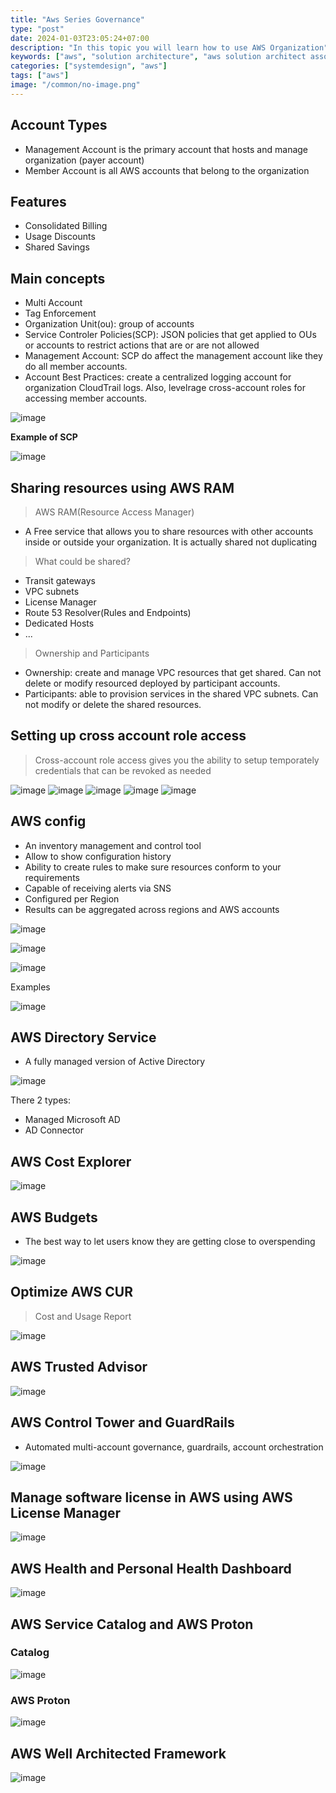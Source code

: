 ```yaml
---
title: "Aws Series Governance"
type: "post"
date: 2024-01-03T23:05:24+07:00
description: "In this topic you will learn how to use AWS Organization"
keywords: ["aws", "solution architecture", "aws solution architect associate"]
categories: ["systemdesign", "aws"]
tags: ["aws"]
image: "/common/no-image.png"
---
```


## Account Types

- Management Account is the primary account that hosts and manage organization (payer account)
- Member Account is all AWS accounts that belong to the organization

## Features

- Consolidated Billing
- Usage Discounts
- Shared Savings

## Main concepts

- Multi Account
- Tag Enforcement
- Organization Unit(ou): group of accounts
- Service Controler Policies(SCP): JSON policies that get applied to OUs or accounts to restrict actions that are or are not allowed
- Management Account: SCP do affect the management account like they do all member accounts.
- Account Best Practices: create a centralized logging account for organization CloudTrail logs. Also, levelrage cross-account roles for accessing member accounts.

![image](https://gist.github.com/assets/31009750/c53f9497-0b96-4d81-bc3c-ff7b0e21ce37)

**Example of SCP**

![image](https://gist.github.com/assets/31009750/a0ccc820-1cd7-4040-83b0-c33d3ae34d01)

## Sharing resources using AWS RAM

> AWS RAM(Resource Access Manager)

- A Free service that allows you to share resources with other accounts inside or outside your organization. It is actually shared not duplicating

> What could be shared?

- Transit gateways
- VPC subnets
- License Manager
- Route 53 Resolver(Rules and Endpoints)
- Dedicated Hosts
- ...

> Ownership and Participants

- Ownership: create and manage VPC resources that get shared. Can not delete or modify resourced deployed by participant accounts.
- Participants: able to provision services in the shared VPC subnets. Can not modify or delete the shared resources.

## Setting up cross account role access

> Cross-account role access gives you the ability to setup temporately credentials that can be revoked as needed

![image](https://gist.github.com/assets/31009750/dee02994-6901-4759-8efa-13383a4b9ba5)
![image](https://gist.github.com/assets/31009750/28c9eb37-f43c-4444-aecf-8c34a32b32cf)
![image](https://gist.github.com/assets/31009750/4508d18a-f7d0-47c4-a101-3bb28a1d9190)
![image](https://gist.github.com/assets/31009750/50f8b8c7-6296-4be7-8290-e4bcbc33aeac)
![image](https://gist.github.com/assets/31009750/406c79bd-c32d-4e6a-a9db-8882b0e4366f)

## AWS config

- An inventory management and control tool
- Allow to show configuration history
- Ability to create rules to make sure resources conform to your requirements
- Capable of receiving alerts via SNS
- Configured per Region
- Results can be aggregated across regions and AWS accounts

![image](https://gist.github.com/assets/31009750/1e9f9e04-f320-4bf9-bfec-e44046b1a06a)

![image](https://gist.github.com/assets/31009750/9ec989ee-47d8-4fb1-859d-4f39844f56c3)

![image](https://gist.github.com/assets/31009750/73345dad-9d46-44d6-8a61-8824512aa81a)

Examples

![image](https://gist.github.com/assets/31009750/97ce2750-3366-4418-88d6-8612f79fd084)

## AWS Directory Service

- A fully managed version of Active Directory

![image](https://gist.github.com/assets/31009750/8454b091-4766-496e-8de1-373a3929ba43)

There 2 types:

- Managed Microsoft AD
- AD Connector

## AWS Cost Explorer

![image](https://gist.github.com/assets/31009750/e0f99f2f-a60b-4944-90b0-d0335a9dc11f)

## AWS Budgets

- The best way to let users know they are getting close to overspending

![image](https://gist.github.com/assets/31009750/ce32dcc2-8048-4681-b809-5feafdd74d64)

## Optimize AWS CUR

> Cost and Usage Report

![image](https://gist.github.com/assets/31009750/bcf51104-1b18-4253-a17f-fe2b6615af29)

## AWS Trusted Advisor

![image](https://gist.github.com/assets/31009750/4789f89f-a6f2-493c-a648-0da9fc238bdb)

## AWS Control Tower and GuardRails

- Automated multi-account governance, guardrails, account orchestration

![image](https://gist.github.com/assets/31009750/7f169cda-e705-4585-971a-94b961db3387)

## Manage software license in AWS using AWS License Manager

![image](https://gist.github.com/assets/31009750/f7e76ff0-2ac1-4e9e-8764-ec626c48273d)

## AWS Health and Personal Health Dashboard

![image](https://gist.github.com/assets/31009750/ac5d293a-ab83-48d0-9a7a-75d195bd5420)

## AWS Service Catalog and AWS Proton

### Catalog

![image](https://gist.github.com/assets/31009750/ddf05823-f889-4614-bb20-6079b4ad4a64)

### AWS Proton

![image](https://gist.github.com/assets/31009750/5fb94f79-f00a-4d6d-97d1-f679f94ebb8e)

## AWS Well Architected Framework

![image](https://gist.github.com/assets/31009750/de394b33-e5c1-425f-bcdb-54b42edb04a2)
